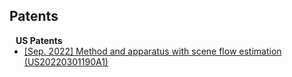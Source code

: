 ## Patents

<h4 style="margin:0 10px 0;">US Patents</h4>

<ul style="margin:0 0 5px;">
  <li><a href="https://patents.google.com/patent/US20220301190A1/en/"><autocolor>[Sep. 2022] Method and apparatus with scene flow estimation (US20220301190A1)</autocolor></a></li>
</ul>
